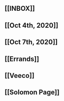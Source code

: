 ## [[INBOX]]
## [[Oct 4th, 2020]]
## [[Oct 7th, 2020]]
## [[Errands]]
## [[Veeco]]
## [[Solomon Page]]